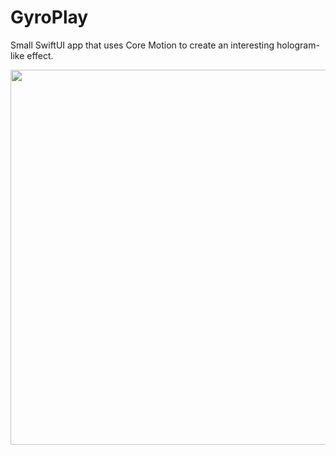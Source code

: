 # GyroPlay

Small SwiftUI app that uses Core Motion to create an interesting hologram-like effect.

<img src="https://user-images.githubusercontent.com/25376335/140613879-14ea5e6f-c559-4381-b33d-a454fb2ca46b.jpeg" height="600">
